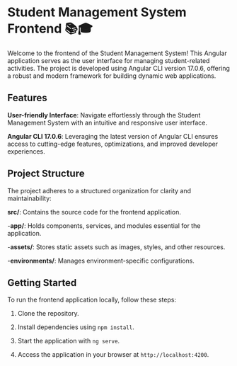 # Student Management System Frontend 📚🎓
Welcome to the frontend of the Student Management System! This Angular application serves as the user interface for managing student-related activities. The project is developed using Angular CLI version 17.0.6, offering a robust and modern framework for building dynamic web applications.

## Features
**User-friendly Interface**: Navigate effortlessly through the Student Management System with an intuitive and responsive user interface.

**Angular CLI 17.0.6**: Leveraging the latest version of Angular CLI ensures access to cutting-edge features, optimizations, and improved developer experiences.

## Project Structure
The project adheres to a structured organization for clarity and maintainability:

**src/**: Contains the source code for the frontend application.

-**app/**: Holds components, services, and modules essential for the application.
  
-**assets/**: Stores static assets such as images, styles, and other resources.

-**environments/**: Manages environment-specific configurations.

## Getting Started
To run the frontend application locally, follow these steps:

1. Clone the repository.

2. Install dependencies using `npm install`.

3. Start the application with `ng serve`.

4. Access the application in your browser at `http://localhost:4200`.

